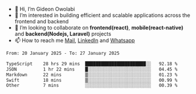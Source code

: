 - 👋 Hi, I’m Gideon Owolabi
- 👀 I’m interested in building efficient and scalable applications across the frontend and backend
- 💞️ I’m looking to collaborate on <b>frontend(react)</b>, <b>mobile(react-native)</b> and <b>backend(Nodejs, Laravel)</b> projects
- 📫 How to reach me <a href="mailto:gideoniyin2021@gmail.com">Mail</a>, <a href="https://www.linkedin.com/in/gideon-owolabi-9b667a232/">LinkedIn</a> and <a href="https://wa.me/2348055377085">Whatsapp</a>

<!---
gude1/gude1 is a ✨ special ✨ repository because its `README.md` (this file) appears on your GitHub profile.
You can click the Preview link to take a look at your changes.
--->

<!--START_SECTION:waka-->

```txt
From: 20 January 2025 - To: 27 January 2025

TypeScript    28 hrs 29 mins  ███████████████████████░░   92.18 %
JSON          1 hr 22 mins    █░░░░░░░░░░░░░░░░░░░░░░░░   04.45 %
Markdown      22 mins         ▒░░░░░░░░░░░░░░░░░░░░░░░░   01.23 %
Swift         18 mins         ▒░░░░░░░░░░░░░░░░░░░░░░░░   00.99 %
Other         7 mins          ░░░░░░░░░░░░░░░░░░░░░░░░░   00.39 %
```

<!--END_SECTION:waka-->
